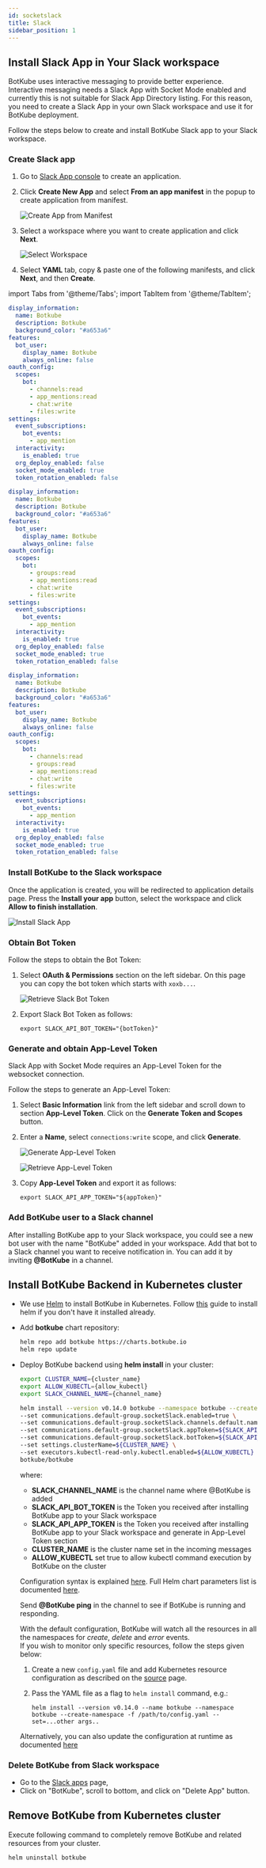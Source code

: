 ```yaml
---
id: socketslack
title: Slack
sidebar_position: 1
---
```


## Install Slack App in Your Slack workspace

BotKube uses interactive messaging to provide better experience. Interactive messaging needs a Slack App with Socket Mode enabled
and currently this is not suitable for Slack App Directory listing. For this reason, you need to create a Slack App in your own Slack workspace and use it for BotKube deployment.

Follow the steps below to create and install BotKube Slack app to your Slack workspace.

### Create Slack app

1. Go to [Slack App console](https://api.slack.com/apps) to create an application.
1. Click **Create New App** and select **From an app manifest** in the popup to create application from manifest.

   ![Create App from Manifest](assets/socketslack_add_app.png "Slack add app")

1. Select a workspace where you want to create application and click **Next**.

   ![Select Workspace](assets/socketslack_select_workspace.png "Slack select workspace")

1. Select **YAML** tab, copy & paste one of the following manifests, and click **Next**, and then **Create**.

import Tabs from '@theme/Tabs';
import TabItem from '@theme/TabItem';

<div className="tab-container-nested">
<Tabs>
  <TabItem value="public" label="Public channels only" default>

```yaml
display_information:
  name: Botkube
  description: Botkube
  background_color: "#a653a6"
features:
  bot_user:
    display_name: Botkube
    always_online: false
oauth_config:
  scopes:
    bot:
      - channels:read
      - app_mentions:read
      - chat:write
      - files:write
settings:
  event_subscriptions:
    bot_events:
      - app_mention
  interactivity:
    is_enabled: true
  org_deploy_enabled: false
  socket_mode_enabled: true
  token_rotation_enabled: false
```

  </TabItem>
  <TabItem value="priv" label="Private channels only">

```yaml
display_information:
  name: Botkube
  description: Botkube
  background_color: "#a653a6"
features:
  bot_user:
    display_name: Botkube
    always_online: false
oauth_config:
  scopes:
    bot:
      - groups:read
      - app_mentions:read
      - chat:write
      - files:write
settings:
  event_subscriptions:
    bot_events:
      - app_mention
  interactivity:
    is_enabled: true
  org_deploy_enabled: false
  socket_mode_enabled: true
  token_rotation_enabled: false
```

  </TabItem>
  <TabItem value="public-priv" label="Public and private channels">

```yaml
display_information:
  name: Botkube
  description: Botkube
  background_color: "#a653a6"
features:
  bot_user:
    display_name: Botkube
    always_online: false
oauth_config:
  scopes:
    bot:
      - channels:read
      - groups:read
      - app_mentions:read
      - chat:write
      - files:write
settings:
  event_subscriptions:
    bot_events:
      - app_mention
  interactivity:
    is_enabled: true
  org_deploy_enabled: false
  socket_mode_enabled: true
  token_rotation_enabled: false
```

  </TabItem>
</Tabs>
</div>

### Install BotKube to the Slack workspace

Once the application is created, you will be redirected to application details page. Press the **Install your app** button, select the workspace and click **Allow to finish installation**.

![Install Slack App](assets/socketslack_install_app.png "Slack install app")

### Obtain Bot Token

Follow the steps to obtain the Bot Token:

1. Select **OAuth & Permissions** section on the left sidebar. On this page you can copy the bot token which starts with `xoxb...`.

   ![Retrieve Slack Bot Token](assets/socketslack_retrieve_bot_token.png "Slack Bot Token")

1. Export Slack Bot Token as follows:

   ```shell
   export SLACK_API_BOT_TOKEN="{botToken}"
   ```

### Generate and obtain App-Level Token

Slack App with Socket Mode requires an App-Level Token for the websocket connection.

Follow the steps to generate an App-Level Token:

1. Select **Basic Information** link from the left sidebar and scroll down to section **App-Level Token**. Click on the **Generate Token and Scopes** button.
1. Enter a **Name**, select `connections:write` scope, and click **Generate**.

   ![Generate App-Level Token](assets/socketslack_generate_app_token.png "Slack App Token")

   ![Retrieve App-Level Token](assets/socketslack_retrieve_app_token.png "Slack Retrieve App Token")

1. Copy **App-Level Token** and export it as follows:

   ```shell
   export SLACK_API_APP_TOKEN="${appToken}"
   ```

### Add BotKube user to a Slack channel

After installing BotKube app to your Slack workspace, you could see a new bot user with the name "BotKube" added in your workspace. Add that bot to a Slack channel you want to receive notification in. You can add it by inviting **@BotKube** in a channel.

## Install BotKube Backend in Kubernetes cluster

- We use [Helm](https://helm.sh/) to install BotKube in Kubernetes. Follow [this](https://docs.helm.sh/using_helm/#installing-helm) guide to install helm if you don't have it installed already.
- Add **botkube** chart repository:

  ```bash
  helm repo add botkube https://charts.botkube.io
  helm repo update
  ```

- Deploy BotKube backend using **helm install** in your cluster:

  ```bash
  export CLUSTER_NAME={cluster_name}
  export ALLOW_KUBECTL={allow_kubectl}
  export SLACK_CHANNEL_NAME={channel_name}

  helm install --version v0.14.0 botkube --namespace botkube --create-namespace \
  --set communications.default-group.socketSlack.enabled=true \
  --set communications.default-group.socketSlack.channels.default.name=${SLACK_CHANNEL_NAME} \
  --set communications.default-group.socketSlack.appToken=${SLACK_API_APP_TOKEN} \
  --set communications.default-group.socketSlack.botToken=${SLACK_API_BOT_TOKEN} \
  --set settings.clusterName=${CLUSTER_NAME} \
  --set executors.kubectl-read-only.kubectl.enabled=${ALLOW_KUBECTL} \
  botkube/botkube
  ```

  where:

  - **SLACK_CHANNEL_NAME** is the channel name where @BotKube is added
  - **SLACK_API_BOT_TOKEN** is the Token you received after installing BotKube app to your Slack workspace
  - **SLACK_API_APP_TOKEN** is the Token you received after installing BotKube app to your Slack workspace and generate in App-Level Token section
  - **CLUSTER_NAME** is the cluster name set in the incoming messages
  - **ALLOW_KUBECTL** set true to allow kubectl command execution by BotKube on the cluster

  Configuration syntax is explained [here](../../configuration).
  Full Helm chart parameters list is documented [here](../../configuration/helm-chart-parameters).

  Send **@BotKube ping** in the channel to see if BotKube is running and responding.

  With the default configuration, BotKube will watch all the resources in all the namespaces for _create_, _delete_ and _error_ events.<br/>
  If you wish to monitor only specific resources, follow the steps given below:

  1. Create a new `config.yaml` file and add Kubernetes resource configuration as described on the [source](../../configuration/source) page.
  2. Pass the YAML file as a flag to `helm install` command, e.g.:

     ```
     helm install --version v0.14.0 --name botkube --namespace botkube --create-namespace -f /path/to/config.yaml --set=...other args..
     ```

  Alternatively, you can also update the configuration at runtime as documented [here](../../configuration/#updating-the-configuration-at-runtime)

### Delete BotKube from Slack workspace

- Go to the [Slack apps](https://api.slack.com/apps) page,
- Click on "BotKube", scroll to bottom, and click on "Delete App" button.

## Remove BotKube from Kubernetes cluster

Execute following command to completely remove BotKube and related resources from your cluster.

```bash
helm uninstall botkube
```
